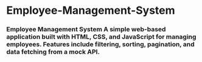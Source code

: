 # Employee-Management-System
### Employee Management System  A simple web-based application built with HTML, CSS, and JavaScript for managing employees. Features include filtering, sorting, pagination, and data fetching from a mock API.
